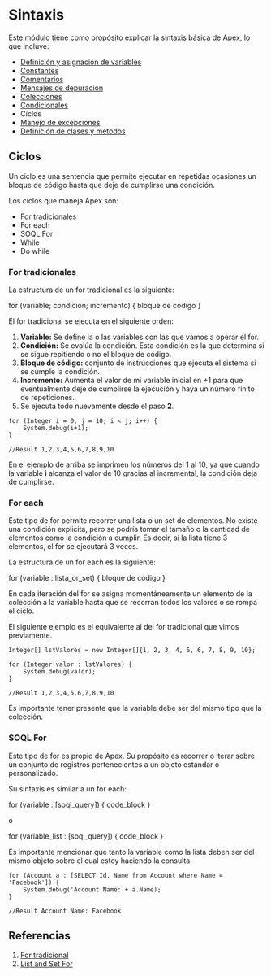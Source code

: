 # Sintaxis

Este módulo tiene como propósito explicar la sintaxis básica de Apex, lo que incluye:

- [Definición y asignación de variables]() 
- [Constantes]()
- [Comentarios]()
- [Mensajes de depuración]()
- [Colecciones]()
- [Condicionales]()
- Ciclos
- [Manejo de excepciones]()
- [Definición de clases y métodos]()

## Ciclos

Un ciclo es una sentencia que permite ejecutar en repetidas ocasiones un bloque de código hasta que deje de cumplirse una condición.

Los ciclos que maneja Apex son:  

- For tradicionales
- For each
- SOQL For
- While
- Do while

### For tradicionales

La estructura de un for tradicional es la siguiente: 

for (variable; condicion; incremento) {
    bloque de código
}

El for tradicional se ejecuta en el siguiente orden:

1. **Variable:** Se define la o las variables con las que vamos a operar el for.
2. **Condición:** Se evalúa la condición. Esta condición es la que determina si se sigue repitiendo o no el bloque de código. 
3. **Bloque de código:** conjunto de instrucciones que ejecuta el sistema si se cumple la condición.
4. **Incremento:** Aumenta el valor de mi variable inicial en +1 para que eventualmente deje de cumplirse la ejecución y haya un número finito de repeticiones. 
5. Se ejecuta todo nuevamente desde el paso **2**. 

```Apex
for (Integer i = 0, j = 10; i < j; i++) {
    System.debug(i+1);
}

//Result 1,2,3,4,5,6,7,8,9,10
``` 
En el ejemplo de arriba se imprimen los números del 1 al 10, ya que cuando la variable **i** alcanza el valor de 10 gracias al incremental, la condición deja de cumplirse.

### For each

Este tipo de for permite recorrer una lista o un set de elementos. No existe una condición explicita, pero se podría tomar el tamaño o la cantidad de elementos como la condición a cumplir. Es decir, si la lista tiene 3 elementos, el for se ejecutará 3 veces. 

La estructura de un for each es la siguiente: 

for (variable : lista_or_set) {
     bloque de código
}

En cada iteración del for se asigna momentáneamente un elemento de la colección a la variable hasta que se recorran todos los valores o se rompa el ciclo. 

El siguiente ejemplo es el equivalente al del for tradicional que vimos previamente. 

```Apex
Integer[] lstValores = new Integer[]{1, 2, 3, 4, 5, 6, 7, 8, 9, 10};

for (Integer valor : lstValores) {
    System.debug(valor);
}

//Result 1,2,3,4,5,6,7,8,9,10
``` 
Es importante tener presente que la variable debe ser del mismo tipo que la colección.  

### SOQL For

Este tipo de for es propio de Apex. Su propósito es recorrer o iterar sobre un conjunto de registros pertenecientes a un objeto estándar o personalizado. 

Su sintaxis es similar a un for each:

for (variable : [soql_query]) {
    code_block
}

o

for (variable_list : [soql_query]) {
    code_block
}

Es importante mencionar que tanto la variable como la lista deben ser del mismo objeto sobre el cual estoy haciendo la consulta.

```Apex
for (Account a : [SELECT Id, Name from Account where Name = 'Facebook']) {
    System.debug('Account Name:'+ a.Name);
}

//Result Account Name: Facebook
``` 


## Referencias

1. [For tradicional]()
2. [List and Set For]()

